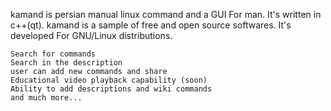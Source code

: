 kamand is persian manual linux command and a GUI For man. It's written in c++(qt).
kamand is a sample of free and open source softwares. It's developed For GNU/Linux distributions.

    Search for commands
    Search in the description
    user can add new commands and share 
    Educational video playback capability (soon)
    Ability to add descriptions and wiki commands
    and much more...

  

